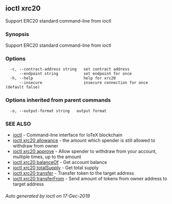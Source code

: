 ## ioctl xrc20

Support ERC20 standard command-line from ioctl

### Synopsis

Support ERC20 standard command-line from ioctl

### Options

```
  -c, --contract-address string   set contract address
      --endpoint string           set endpoint for once
  -h, --help                      help for xrc20
      --insecure                  insecure connection for once (default false)
```

### Options inherited from parent commands

```
  -o, --output-format string   output format
```

### SEE ALSO

* [ioctl](../README.md)	 - Command-line interface for IoTeX blockchain
* [ioctl xrc20 allowance](ioctl_xrc20_allowance.md)	 - the amount which spender is still allowed to withdraw from owner
* [ioctl xrc20 approve](ioctl_xrc20_approve.md)	 - Allow spender to withdraw from your account, multiple times, up to the amount
* [ioctl xrc20 balanceOf](ioctl_xrc20_balanceOf.md)	 - Get account balance
* [ioctl xrc20 totalSupply](ioctl_xrc20_totalSupply.md)	 - Get total supply
* [ioctl xrc20 transfer](ioctl_xrc20_transfer.md)	 - Transfer token to the target address
* [ioctl xrc20 transferFrom](ioctl_xrc20_transferFrom.md)	 - Send amount of tokens from owner address to target address

###### Auto generated by ioctl on 17-Dec-2019
